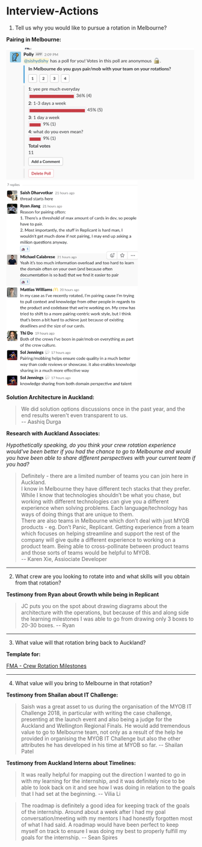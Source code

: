 # Interview-Actions

1. Tell us why you would like to pursue a rotation in Melbourne?

**Pairing in Melbourne:** 

<img src="https://github.com/sishydishy/Interview-Actions/blob/master/Images/Pairing_Image.png" alt="alt" height="350" width="500"/> 

<img src="https://github.com/sishydishy/Interview-Actions/blob/master/Images/Thread_Image.png" alt="alt" height="550" width="350"/> 
 

**Solution Architecture in Auckland:**

> We did solution options discussions once in the past year, and the end results weren't even transparent to us.  
-- Aashiq Durga

**Research with Auckland Associates:**

_Hypothetically speaking, do you think your crew rotation experience would've been better if you had the chance to go to Melbourne and would you have been able to share different perspectives with your current team if you had?_

> Definitely - there are a limited number of teams you can join here in Auckland.  
I know in Melbourne they have different tech stacks that they prefer. While I know that technologies shouldn’t be what you chase, but working with different technologies can give you a different experience when solving problems. Each language/technology has ways of doing things that are unique to them.  
There are also teams in Melbourne which don’t deal with just MYOB products - eg. Don’t Panic, Replicant. Getting experience from a team which focuses on helping streamline and support the rest of the company will give quite a different experience to working on a product team. Being able to cross-pollinate between product teams and those sorts of teams would be helpful to MYOB.  
-- Karen Xie, Assiociate Developer




---
2. What crew are you looking to rotate into and what skills will you obtain from that rotation?

**Testimony from Ryan about Growth while being in Replicant**

> JC puts you on the spot about drawing diagrams about the architecture with the operations, but because of this and along side the learning milestones I was able to go from drawing only 3 boxes to 20-30 boxes. -- Ryan

---
3. What value will that rotation bring back to Auckland?

**Template for:** 

[FMA - Crew Rotation Milestones][1]

[1]: https://github.com/sishydishy/Interview-Actions/blob/master/FMA-%20Milestone%20Template.docx 

---
4. What value will you bring to Melbourne in that rotation?

**Testimony from Shailan about IT Challenge:**

> Saish was a great asset to us during the organisation of the MYOB IT Challenge 2018, in particular with writing the case challenge, presenting at the launch event and also being a judge for the Auckland and Wellington Regional Finals. He would add tremendous value to go to Melbourne team, not only as a result of the help he provided in organising the MYOB IT Challenge but also the other attributes he has developed in his time at MYOB so far. -- Shailan Patel

**Testimony from Auckland Interns about Timelines:**

> It was really helpful for mapping out the direction I wanted to go in with my learning for the internship, and it was definitely nice to be able to look back on it and see how I was doing in relation to the goals that I had set at the beginning. -- Vilia Li

> The roadmap is definitely a good idea for keeping track of the goals of the internship. Around about a week after I had my goal conversation/meeting with my mentors I had honestly forgotten most of what I had said.  A roadmap would have been perfect to keep myself on track to ensure I was doing my best to properly fulfill my goals for the internship. -- Sean Spires



